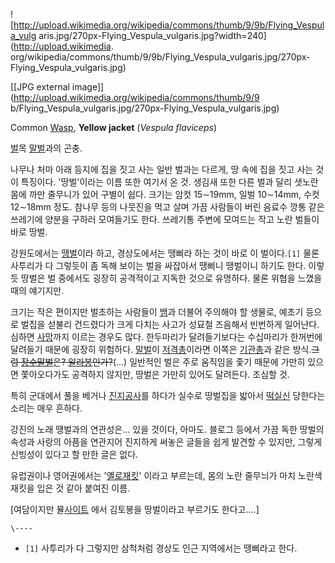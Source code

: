 ![http://upload.wikimedia.org/wikipedia/commons/thumb/9/9b/Flying_Vespula_vulg
aris.jpg/270px-Flying_Vespula_vulgaris.jpg?width=240](http://upload.wikimedia.
org/wikipedia/commons/thumb/9/9b/Flying_Vespula_vulgaris.jpg/270px-
Flying_Vespula_vulgaris.jpg)

[[JPG external image]](http://upload.wikimedia.org/wikipedia/commons/thumb/9/9
b/Flying_Vespula_vulgaris.jpg/270px-Flying_Vespula_vulgaris.jpg)

Common [Wasp](%EC%99%80%EC%8A%A4%ED%94%84.md), **Yellow jacket** (_Vespula
flaviceps_)

[벌](%EB%B2%8C.md)목 [말벌](%EB%A7%90%EB%B2%8C.md)과의 곤충.

나무나 처마 아래 등지에 집을 짓고 사는 일반 벌과는 다르게, 땅 속에 집을 짓고 사는 것이 특징이다. '땅벌'이라는 이름 또한 여기서 온
것. 생김새 또한 다른 벌과 달리 샛노란 몸에 까만 줄무니가 있어 구별이 쉽다. 크기는 암컷 15∼19mm, 일벌 10∼14mm, 수컷
12∼18mm 정도. 참나무 등의 나뭇진을 먹고 살며 가끔 사람들이 버린 음료수 깡통 같은 쓰레기에 양분을 구하러 모여들기도 한다. 쓰레기통
주변에 모여드는 작고 노란 벌들이 바로 땅벌.

강원도에서는 [땡벌](%EB%95%A1%EB%B2%8C.md)이라 하고, 경상도에서는 땡삐라 하는 것이 바로 이 벌이다.`[1]` 물론
사투리가 다 그렇듯이 좀 독해 보이는 벌을 싸잡아서 땡삐니 땡벌이니 하기도 한다. 이렇듯 땅벌은 벌 중에서도 굉장히 공격적이고 지독한 것으로
유명하다. 물론 위협을 느꼈을 때의 얘기지만.

크기는 작은 편이지만 벌초하는 사람들이 [뱀](%EB%B1%80.md)과 더불어 주의해야 할 생물로, 예초기 등으로 벌집을 섣불리
건드렸다가 크게 다치는 사고가 성묘철 즈음해서 빈번하게 일어난다. 심하면 [사망](%EC%82%AC%EB%A7%9D.md)까지 이르는
경우도 많다. 한두마리가 달려들기보다는 수십마리가 한꺼번에 달려들기 때문에 굉장히 위험하다.
[말벌](%EB%A7%90%EB%B2%8C.md)이 [저격총](%EC%A0%80%EA%B2%A9%EC%B4%9D.md)이라면
이쪽은 [기관총](%EA%B8%B0%EA%B4%80%EC%B4%9D.md)과 같은 방식.<del>그럼
[장수말벌](%EC%9E%A5%EC%88%98%EB%A7%90%EB%B2%8C.md)은?
[알라봉](%EC%95%8C%EB%9D%BC%EB%B4%89.md)인가?</del>(...) 일반적인 벌은 주로 움직임을 좇기 때문에
가만히 있으면 쫓아오다가도 공격하지 않지만, 땅벌은 가만히 있어도 달려든다. 조심할 것.

특히 군대에서 풀을 베거나 [진지공사](%EC%A7%84%EC%A7%80%EA%B3%B5%EC%82%AC.md)를 하다가 실수로
땅벌집을 밟아서 [떡실신](%EB%96%A1%EC%8B%A4%EC%8B%A0.md) 당한다는 소리는 매우 흔하다.

강진의 노래 땡벌과의 연관성은... 있을 것이다, 아마도. 블로그 등에서 가끔 독한 땅벌의 속성과 사랑의 아픔을 연관지어 진지하게 써놓은
글들을 쉽게 발견할 수 있지만, 그렇게 신빙성이 있다고 할 만한 글은 없다.

유럽권이나 영어권에서는 '[옐로재킷](%EC%98%90%EB%A1%9C%EC%9E%AC%ED%82%B7.md)' 이라고 부르는데, 몸의
노란 줄무늬가 마치 노란색 재킷을 입은 것 같아 붙여진 이름.

[여담이지만 뮬[사이트](%EC%82%AC%EC%9D%B4%ED%8A%B8.md) 에서 김토봉을 땅벌이라고 부르기도 한다고....]

`\----`

  * `[1]` 사투리가 다 그렇지만 삼척처럼 경상도 인근 지역에서는 땡삐라고 한다.

